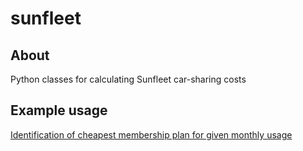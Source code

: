 # sunfleet

## About

Python classes for calculating Sunfleet car-sharing costs

## Example usage

[Identification of cheapest membership plan for given monthly usage](https://marceloalcocer.github.io/sunfleet.html)

